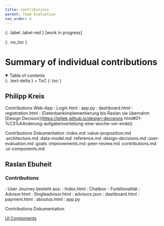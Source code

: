 ```yaml
---
title: Contributions
parent: Team Evaluation
nav_order: 4
---
```



{: .label .label-red }
[work in progress]

{: .no_toc }
# Summary of individual contributions

<details open markdown="block">
{: .text-delta }
<summary>Table of contents</summary>
+ ToC
{: toc }
</details>

## Philipp Kreis

Contributions Web-App
: Login.html
: app.py
: dashboard.html
: registration.html
: (Datenbankimplementierung bis Raslan sie übernahm [Design Decision](https://pillek.github.io/design-decisions html#01-%C3%A4nderung-aufgabenverteilung-eine-woche-vor-ende))

Contributions Dokumentation
:index.md
:value-proposition.md
:architecture.md
:data-model.md
:reference.md
:design-decisions.md
:user-evaluation.md
:goals
:improvements.md
:peer-review.md
:contributions.md
:ui-components.md


## Raslan Ebuheit

### Contributions
: User Journey besteht aus:
: Index.html
: Chatbox - Funktionalität
: Advisor.html
: Singleadvisor.html
: advisors.json
: dashboard.html
: payment.html
: aboutus.html
: app.py


Contributions Dokumentation



[UI Components](https://pillek.github.io/ui-components.html)
